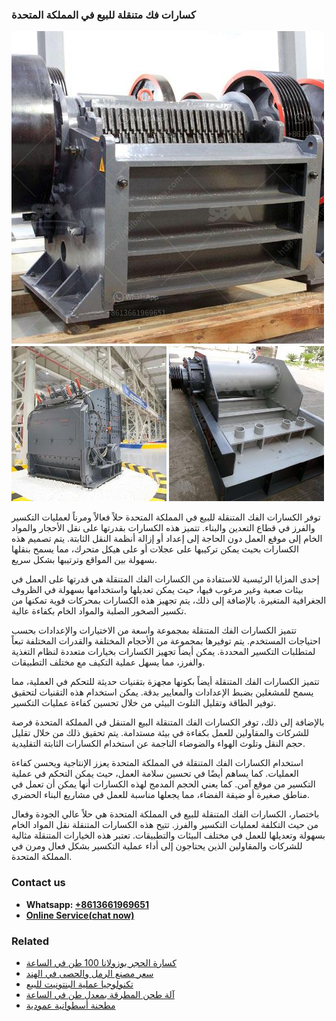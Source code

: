 <h3>كسارات فك متنقلة للبيع في المملكة المتحدة</h3><img src='1701852670.jpg' alt=''><p>توفر الكسارات الفك المتنقلة للبيع في المملكة المتحدة حلاً فعالاً ومرناً لعمليات التكسير والفرز في قطاع التعدين والبناء. تتميز هذه الكسارات بقدرتها على نقل الأحجار والمواد الخام إلى موقع العمل دون الحاجة إلى إعداد أو إزالة أنظمة النقل الثابتة. يتم تصميم هذه الكسارات بحيث يمكن تركيبها على عجلات أو على هيكل متحرك، مما يسمح بنقلها بسهولة بين المواقع وترتيبها بشكل سريع.</p><p>إحدى المزايا الرئيسية للاستفادة من الكسارات الفك المتنقلة هي قدرتها على العمل في بيئات صعبة وغير مرغوب فيها، حيث يمكن تعديلها واستخدامها بسهولة في الظروف الجغرافية المتغيرة. بالإضافة إلى ذلك، يتم تجهيز هذه الكسارات بمحركات قوية تمكنها من تكسير الصخور الصلبة والمواد الخام بكفاءة عالية.</p><p>تتميز الكسارات الفك المتنقلة بمجموعة واسعة من الاختيارات والإعدادات بحسب احتياجات المستخدم. يتم توفيرها بمجموعة من الأحجام المختلفة والقدرات المختلفة تبعاً لمتطلبات التكسير المحددة. يمكن أيضاً تجهيز الكسارات بخيارات متعددة لنظام التغذية والفرز، مما يسهل عملية التكيف مع مختلف التطبيقات.</p><p>تتميز الكسارات الفك المتنقلة أيضاً بكونها مجهزة بتقنيات حديثة للتحكم في العملية، مما يسمح للمشغلين بضبط الإعدادات والمعايير بدقة. يمكن استخدام هذه التقنيات لتحقيق توفير الطاقة وتقليل التلوث البيئي من خلال تحسين كفاءة عمليات التكسير.</p><p>بالإضافة إلى ذلك، توفر الكسارات الفك المتنقلة البيع المتنقل في المملكة المتحدة فرصة للشركات والمقاولين للعمل بكفاءة في بيئة مستدامة. يتم تحقيق ذلك من خلال تقليل حجم النقل وتلوث الهواء والضوضاء الناجمة عن استخدام الكسارات الثابتة التقليدية.</p><p>استخدام الكسارات الفك المتنقلة في المملكة المتحدة يعزز الإنتاجية ويحسن كفاءة العمليات. كما يساهم أيضًا في تحسين سلامة العمل، حيث يمكن التحكم في عملية التكسير من موقع آمن. كما يعني الحجم المدمج لهذه الكسارات أنها يمكن أن تعمل في مناطق صغيرة أو ضيقة الفضاء، مما يجعلها مناسبة للعمل في مشاريع البناء الحضري.</p><p>باختصار، الكسارات الفك المتنقلة للبيع في المملكة المتحدة هي حلاً عالي الجودة وفعال من حيث التكلفة لعمليات التكسير والفرز. تتيح هذه الكسارات المتنقلة نقل المواد الخام بسهولة وتعديلها للعمل في مختلف البيئات والتطبيقات. تعتبر هذه الخيارات المتنقلة مثالية للشركات والمقاولين الذين يحتاجون إلى أداء عملية التكسير بشكل فعال ومرن في المملكة المتحدة.</p><h3>Contact us</h3><ul><li><strong>Whatsapp:&nbsp;<a href="https://wa.me/8613661969651">+8613661969651</a></strong></li><li><a href="https://swt.shibang-china.com/?git&amp;zhl&amp;كسارات فك متنقلة للبيع في المملكة المتحدة"><strong>Online Service(chat now)</strong></a></li></ul><h3>Related</h3><ul><li><a href='كسارة الحجر بوزولانا 100 طن في الساعة.md'>كسارة الحجر بوزولانا 100 طن في الساعة</a></li><li><a href='سعر مصنع الرمل والحصى في الهند.md'>سعر مصنع الرمل والحصى في الهند</a></li><li><a href='تكنولوجيا عملية البنتونيت للبيع.md'>تكنولوجيا عملية البنتونيت للبيع</a></li><li><a href='آلة طحن المطرقة بمعدل طن في الساعة.md'>آلة طحن المطرقة بمعدل طن في الساعة</a></li><li><a href='مطحنة أسطوانية عمودية.md'>مطحنة أسطوانية عمودية</a></li></ul>